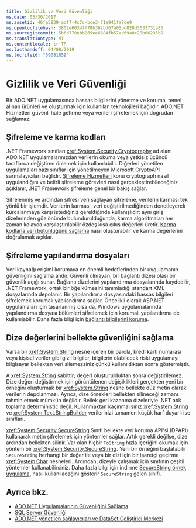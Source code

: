 ```yaml
---
title: Gizlilik ve Veri Güvenliği
ms.date: 03/30/2017
ms.assetid: 46fa5839-adf7-4c7c-bce3-71e941fa7de9
ms.openlocfilehash: 3852e6034ff78b362bd67a05bd828d3033731a85
ms.sourcegitcommit: 5b6d778ebb269ee6684fb57ad69a8c28b06235b9
ms.translationtype: MT
ms.contentlocale: tr-TR
ms.lasthandoff: 04/08/2019
ms.locfileid: "59081859"
---
```

# <a name="privacy-and-data-security"></a>Gizlilik ve Veri Güvenliği
Bir ADO.NET uygulamasında hassas bilgilerini yönetme ve koruma, temel alınan ürünleri ve oluşturmak için kullanılan teknolojileri bağlıdır. ADO.NET Hizmetleri güvenli hale getirme veya verileri şifrelemek için doğrudan sağlamaz.  
  
## <a name="cryptography-and-hash-codes"></a>Şifreleme ve karma kodları  
 .NET Framework sınıfları <xref:System.Security.Cryptography> ad alanı ADO.NET uygulamalarınızdan verilerin okuma veya yetkisiz üçüncü taraflarca değiştiren önlemek için kullanılabilir. Diğerleri yönetilen uygulamaları bazı sınıflar için yönetilmeyen Microsoft CryptoAPI sarmalayıcıları bağlıdır. [Şifreleme Hizmetleri](../../../../docs/standard/security/cryptographic-services.md) konu cryptograph nasıl uygulandığını ve belirli şifreleme görevleri nasıl gerçekleştirebileceğiniz açıklanır, .NET Framework şifreleme genel bir bakış sağlar.  
  
 Şifrelenmiş ve ardından şifresi veri sağlayan şifreleme, verilerin karması tek yönlü bir işlemdir. Verilerin karması, veri değiştirilmediğinden denetleyerek kurcalanmaya karşı istediğiniz gerektiğinde kullanışlıdır: aynı giriş dizelerinden göz önünde bulundurulduğunda, karma algoritmaları her zaman kolayca karşılaştırılabilir özdeş kısa çıkış değerleri üretir. [Karma kodlarla veri bütünlüğünü sağlama](../../../../docs/standard/security/ensuring-data-integrity-with-hash-codes.md) nasıl oluşturabilir ve karma değerlerini doğrulamak açıklar.  
  
## <a name="encrypting-configuration-files"></a>Şifreleme yapılandırma dosyaları  
 Veri kaynağı erişimi korumaya en önemli hedeflerinden bir uygulamanın güvenliğini sağlama andır. Güvenli olmayan, bir bağlantı dizesi olası bir güvenlik açığı sunar. Bağlantı dizelerini yapılandırma dosyalarında kaydedilir, .NET Framework, ortak bir öğe kümesini tanımladığı standart XML dosyalarında depolanır. Bir yapılandırma dosyasındaki hassas bilgileri şifrelemek korumalı yapılandırma sağlar. Öncelikli olarak ASP.NET uygulamaları için tasarlanmış olsa da, Windows uygulamalarında yapılandırma dosyası bölümleri şifrelemek için korumalı yapılandırma de kullanılabilir. Daha fazla bilgi için [bağlantı bilgilerini koruma](../../../../docs/framework/data/adonet/protecting-connection-information.md).  
  
## <a name="securing-string-values-in-memory"></a>Dize değerlerini bellekte güvenliğini sağlama  
 Varsa bir <xref:System.String> nesne içeren bir parola, kredi kartı numarası veya kişisel veriler gibi gizli bilgiler, bilgilerin olabilecek riski uygulamayı bilgisayar bellekten veri silemezsiniz çünkü kullanıldıktan sonra göstermiştir.  
  
 A <xref:System.String> sabittir; değeri oluşturulduktan sonra değiştirilemez. Dize değeri değiştirmek için görüntülenen değişiklikleri gerçekten yeni bir örneğini oluşturmak bir <xref:System.String> nesne bellekte düz metin olarak verilerin depolanması. Ayrıca, dize örnekleri bellekten silineceği zamanı tahmin etmek mümkün değildir. Bellek geri kazanma dizeleriyle .NET atık toplama deterministic değil. Kullanmaktan kaçınmalısınız <xref:System.String> ve <xref:System.Text.StringBuilder> verilerinizi tamamen küçük harf duyarlı ise sınıfları.  
  
 <xref:System.Security.SecureString> Sınıfı bellekte veri koruma API'si (DPAPI) kullanarak metin şifrelemek için yöntemler sağlar. Artık gerekli değilse, dize ardından bellekten silinir. Var olan hiçbir `ToString` hızla içeriğini okumak için yöntem bir <xref:System.Security.SecureString>. Yeni bir örneğini başlatabilir `SecureString` herhangi bir değer ile veya bir dizi için bir işaretçi geçirme <xref:System.Char> nesneleri. Ardından, dizeyle çalışmak için sınıfının çeşitli yöntemler kullanabilirsiniz. Daha fazla bilgi için indirme [SecureString örnek uygulama](https://go.microsoft.com/fwlink/?LinkId=120418), nasıl kullanılacağını gösterir `SecureString` gelen sınıfı.  
  
## <a name="see-also"></a>Ayrıca bkz.

- [ADO.NET Uygulamalarının Güvenliğini Sağlama](../../../../docs/framework/data/adonet/securing-ado-net-applications.md)
- [SQL Server Güvenliği](../../../../docs/framework/data/adonet/sql/sql-server-security.md)
- [ADO.NET yönetilen sağlayıcıları ve DataSet Geliştirici Merkezi](https://go.microsoft.com/fwlink/?LinkId=217917)
